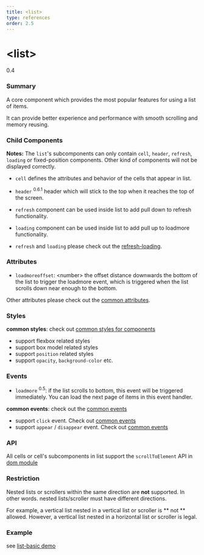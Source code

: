 ```yaml
---
title: <list>
type: references
order: 2.5
---
```


# &lt;list&gt;
<span class="weex-version">0.4</span>


### Summary

A core component which provides the most popular features for using a list of items.  

It can provide better experience and performance with smooth scrolling and memory reusing.

### Child Components

**Notes:** The `list`'s subcomponents can only contain `cell`, `header`, `refresh`, `loading` or fixed-position components. Other kind of components will not be displayed correctly.

* `cell` defines the attributes and behavior of the cells that appear in list.
* `header` <sup class="wx-v">0.6.1</sup> header which will stick to the top when it reaches the top of the screen.
* `refresh` component can be used inside list to add pull down to refresh functionality.
* `loading` component can be used inside list to add pull up to loadmore functionality.

* `refresh` and `loading` please check out the [refresh-loading](refresh-loading.html).

### Attributes

- `loadmoreoffset`: &lt;number&gt; the offset distance downwards the bottom of the list to trigger the loadmore event, which is triggered when the list scrolls down near enough to the bottom.

Other attributes please check out the [common attributes](../references/common-attrs.html).


### Styles
**common styles**: check out [common styles for components](../references/common-style.html)

- support flexbox related styles
- support box model related styles
- support ``position`` related styles
- support ``opacity``, ``background-color`` etc.

### Events

- `loadmore` <sup class="wx-v">0.5</sup>: if the list scrolls to bottom, this event will be triggered immediately. You can load the next page of items in this event handler.

**common events**: check out the [common events](../references/common-event.html)

- support `click` event. Check out [common events](../references/common-event.html)
- support `appear` / `disappear` event. Check out [common events](../references/common-event.html)

### API

All cells or cell's subcomponents in list support the `scrollToElement` API in [dom module](../modules/dom.html)

### Restriction
Nested lists or scrollers within the same direction are **not** supported. In other words. nested lists/scroller must have different directions.

For example, a vertical list nested in a vertical list or scroller is ** not ** allowed. However, a vertical list nested in a horizontal list or scroller is legal.

### Example

see [list-basic demo](https://github.com/alibaba/weex/blob/example/examples/component/list/list-basic.we)

